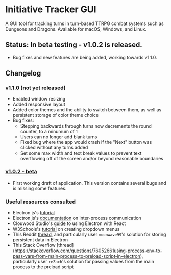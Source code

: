 # Initiative Tracker GUI

A GUI tool for tracking turns in turn-based TTRPG combat systems such as Dungeons and Dragons. Available for macOS, Windows, and Linux.

## Status: In beta testing - v1.0.2 is released.
- Bug fixes and new features are being added, working towards v1.1.0.

## Changelog

### v1.1.0 (not yet released)
- Enabled window resizing
- Added responsive layout
- Added color themes and the ability to switch between them, as well as persistent storage of color theme choice
- Bug fixes:
    - Stepping backwards through turns now decrements the round counter, to a minumum of 1
    - Users can no longer add blank turns
    - Fixed bug where the app would crash if the "Next" button was clicked without any turns added
    - Set some max width and text break values to prevent text overflowing off of the screen and/or beyond reasonable boundaries

### [v1.0.2 - beta](https://github.com/oliverhalberg/InitiativeTracker-GUI/releases/tag/v1.0.2)
- First working draft of application. This version contains several bugs and is missing some features.

### Useful resources consulted
- Electron.js's [tutorial](https://www.electronjs.org/docs/latest/tutorial/tutorial-prerequisites)
- Electron.js's [documentation](https://www.electronjs.org/docs/latest/tutorial/ipc) on inter-process communication
- Clouwood Studio's [guide](https://clouwood.com/the-ultimate-guide-to-electron-with-react/) to using Electron with React
- W3Schools's [tutorial](https://www.w3schools.com/howto/howto_js_dropdown.asp) on creating dropdown menus
- This Reddit [thread](https://www.reddit.com/r/electronjs/comments/10dh3lz/what_is_the_proper_way_to_permanently_store_data/), and particularly user `moonwave99`'s solution for storing persistent data in Electron
- This Stack Overflow [thread] (https://stackoverflow.com/questions/76052661using-process-env-to-pass-vars-from-main-process-to-preload-script-in-electron), particularly user `reZach`'s solution for passing values from the main process to the preload script